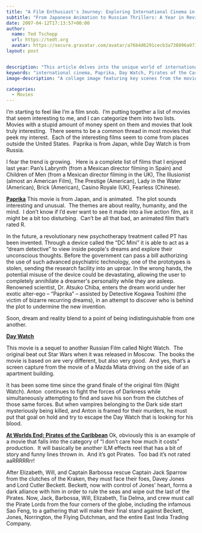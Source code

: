 ```yaml
---
title: "A Film Enthusiast's Journey: Exploring International Cinema in 2007"
subtitle: "From Japanese Animation to Russian Thrillers: A Year in Review"
date: 2007-04-12T17:13:57+00:00
author:
  name: Ted Tschopp
  url: https://tedt.org
  avatar: https://secure.gravatar.com/avatar/a76b4d6291cecb3a738896a971bfb903?s=512&d=mp&r=g
layout: post


description: "This article delves into the unique world of international cinema, contrasting big-budget productions with intriguing films from Japan, Russia, China, and more. Highlights include a detailed look at 'Paprika,' 'Day Watch,' and 'Pirates of the Caribbean: At World's End.' The author explores themes of reality, humanity, action, and humor, reflecting on what makes these films truly captivating."
keywords: "international cinema, Paprika, Day Watch, Pirates of the Caribbean, film review, Japanese animation, Russian film, movie insights, big-budget productions, cultural exploration"
image-description: "A collage image featuring key scenes from the movies mentioned, such as Paprika's dream detective world, Day Watch's supernatural thriller setting, and Pirates of the Caribbean's iconic pirate imagery, capturing the diversity and intrigue of international cinema."

categories:
  - Movies
---
```

I’m starting to feel like I’m a film snob.  I’m putting together a list of movies that seem interesting to me, and I can categorize them into two lists.  Movies with a stupid amount of money spent on them and movies that look truly interesting.  There seems to be a common thread in most movies that peek my interest.  Each of the interesting films seem to come from places outside the United States.  Paprika is from Japan, while Day Watch is from Russia.

I fear the trend is growing.   Here is a complete list of films that I enjoyed last year: Pan’s Labrynth (from a Mexican director filming in Spain) and Children of Men (from a Mexican director filming in the UK), The Illusionist (almost an American Film), The Prestige (American), Lady in the Water (American), Brick (American), Casino Royale (UK), Fearless (Chinese).

**[Paprika](http://www.sonypictures.com/homevideo/paprika/index.html)** This movie is from Japan, and is animated.  The plot sounds interesting and unusual.  The themes are about reality, humanity, and the mind.  I don’t know if I’d ever want to see it made into a live action film, as it might be a bit too disturbing.  Can’t be all that bad, an animated film that’s rated R.

In the future, a revolutionary new psychotherapy treatment called PT has been invented. Through a device called the &#8220;DC Mini&#8221; it is able to act as a &#8220;dream detective&#8221; to view inside people's dreams and explore their unconscious thoughts. Before the government can pass a bill authorizing the use of such advanced psychiatric technology, one of the prototypes is stolen, sending the research facility into an uproar. In the wrong hands, the potential misuse of the device could be devastating, allowing the user to completely annihilate a dreamer's personality while they are asleep. Renowned scientist, Dr. Atsuko Chiba, enters the dream world under her exotic alter-ego &#8211; &#8220;Paprika&#8221; &#8211; assisted by Detective Kogawa Toshimi (the victim of bizarre recurring dreams), in an attempt to discover who is behind the plot to undermine the new invention.

Soon, dream and reality blend to a point of being indistinguishable from one another.

**[Day Watch](http://www.foxsearchlight.com/daywatch/)**
  
This movie is a sequel to another Russian Film called Night Watch.  The original beat out Star Wars when it was released in Moscow.  The books the movie is based on are very different, but also very good.  And yes, that’s a screen capture from the movie of a Mazda Miata driving on the side of an apartment building.

It has been some time since the grand finale of the original film (Night Watch). Anton  continues to fight the forces of Darkness while simultaneously attempting to find and save his son from the clutches of those same forces. But when vampires belonging to the Dark side start mysteriously being killed, and Anton is framed for their murders, he must put that goal on hold and try to escape the Day Watch that is looking for his blood.

**[At Worlds End; Pirates of the Caribbean](http://disney.go.com/disneypictures/pirates/atworldsend/)** Ok, obviously this is an example of a movie that falls into the category of “I don’t care how much it costs” production.  It will basically be another ILM effects reel that has a bit of story and funny lines thrown in.  And it’s got Pirates.  Too bad it’s not rated aaRRRRRrr!

After Elizabeth, Will, and Captain Barbossa rescue Captain Jack Sparrow  from the clutches of the Kraken, they must face their foes, Davey Jones  and Lord Cutler Beckett. Beckett, now with control of Jones' heart, forms a dark alliance with him in order to rule the seas and wipe out the last of the Pirates. Now, Jack, Barbossa, Will, Elizabeth, Tia Delma, and crew must call the Pirate Lords from the four corners of the globe, including the infamous Sao Feng, to a gathering that will make their final stand against Beckett, Jones, Norrington, the Flying Dutchman, and the entire East India Trading Company.